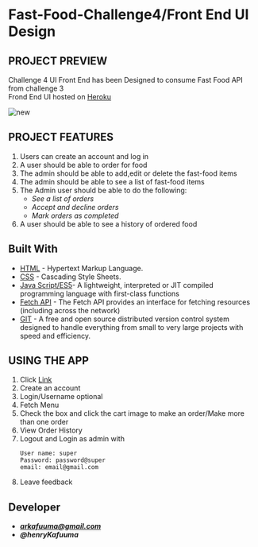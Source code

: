 # Fast-Food-Challenge4/Front End UI Design

## PROJECT PREVIEW
Challenge 4 UI Front End has been Designed to consume Fast Food API from challenge 3\
Frond End UI hosted on [Heroku](https://ffood-ui.herokuapp.com/UI/signup.html)

![new](https://user-images.githubusercontent.com/39337548/47532412-fe7d3280-d8b8-11e8-9060-4a777f0756ad.png)


## PROJECT FEATURES

1. Users can create an account and log in
2. A user should be able to order for food
3. The admin should be able to add,edit or delete the fast-food items
4. The admin should be able to see a list of fast-food items
5. The Admin user should be able to do the following:
    * _See a list of orders_
    * _Accept and decline orders_
    * _Mark orders as completed_
6. A user should be able to see a history of ordered food

## Built With

* [HTML](https://www.w3.org/html/) - Hypertext Markup Language.
* [CSS](https://www.w3.org/Style/CSS/Overview.en.html) - Cascading Style Sheets.
* [Java Script/ES5](https://developer.mozilla.org/bm/docs/Web/JavaScript)- A lightweight, interpreted or JIT compiled programming language with first-class functions
* [Fetch API](https://pip.pypa.io/en/stable/installing/) - The Fetch API provides an interface for fetching resources (including across the network)
* [GIT](https://git-scm.com/) - A free and open source distributed version control system designed to handle everything from small to very large projects with speed and efficiency.

## USING THE APP

1. Click [Link](https://ffood-ui.herokuapp.com/UI/signup.html)
2. Create an account
3. Login/Username optional
4. Fetch Menu
5. Check the box and click the cart image to make an order/Make more than one order
6. View Order History
7. Logout and Login as admin with 
    ```
    User name: super
    Password: password@super
    email: email@gmail.com
    ```
8. Leave feedback

## Developer
- _**arkafuuma@gmail.com**_
- _**@henryKafuuma**_

